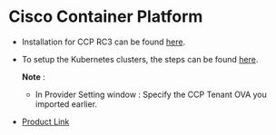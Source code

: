 # Cisco Container Platform 


* Installation for CCP RC3 can be found [here](https://wwwin-github.cisco.com/CPSG/ccp-docs/blob/master/install-docs/CCP-Installation-Guide-01.md#installing-cisco-container-platform-on-vsphere-web-client).
* To setup the Kubernetes clusters, the steps can be found [here](https://wwwin-github.cisco.com/CPSG/ccp-docs/blob/master/install-docs/CCP-User-Guide-01.md#creating-kubernetes-clusters).
  
  **Note** : 
  
  - In Provider Setting window : Specify the CCP Tenant OVA you imported earlier.

* [Product Link](https://www.cisco.com/c/en/us/products/cloud-systems-management/container-platform/index.html)